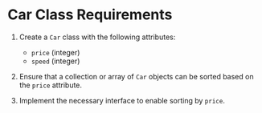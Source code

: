 # Car Class Requirements

1. Create a `Car` class with the following attributes:

   - `price` (integer)
   - `speed` (integer)

2. Ensure that a collection or array of `Car` objects can be sorted based on the `price` attribute.

3. Implement the necessary interface to enable sorting by `price`.

